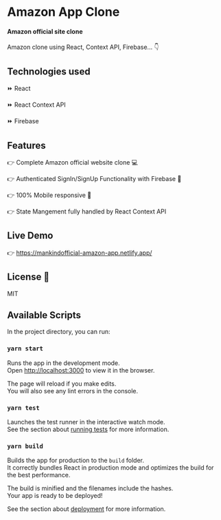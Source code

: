 # Amazon App Clone
#### Amazon official site clone

Amazon clone using React, Context API, Firebase... 👇

## Technologies used
⏩ React

⏩ React Context API

⏩ Firebase

## Features
👉 Complete Amazon official website clone 💻

👉 Authenticated SignIn/SignUp Functionality with Firebase 🔑

👉 100% Mobile responsive 📱 ️

👉 State Mangement fully handled by React Context API

## Live Demo
👉 https://mankindofficial-amazon-app.netlify.app/

## License 📄 

MIT 


## Available Scripts

In the project directory, you can run:

### `yarn start`

Runs the app in the development mode.\
Open [http://localhost:3000](http://localhost:3000) to view it in the browser.

The page will reload if you make edits.\
You will also see any lint errors in the console.

### `yarn test`

Launches the test runner in the interactive watch mode.\
See the section about [running tests](https://facebook.github.io/create-react-app/docs/running-tests) for more information.

### `yarn build`

Builds the app for production to the `build` folder.\
It correctly bundles React in production mode and optimizes the build for the best performance.

The build is minified and the filenames include the hashes.\
Your app is ready to be deployed!

See the section about [deployment](https://facebook.github.io/create-react-app/docs/deployment) for more information.
